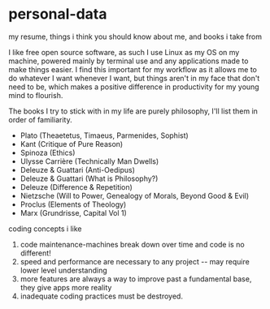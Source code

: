# personal-data
my resume, things i think you should know about me, and books i take from

I like free open source software, as such I use Linux as my OS on my machine, powered mainly by terminal use and any applications made to make things easier. I find this important for my workflow as it allows me to do whatever I want whenever I want, but things aren't in my face that don't need to be, which makes a positive difference in productivity for my young mind to flourish.

The books I try to stick with in my life are purely philosophy, I'll list them in order of familiarity. 

* Plato (Theaetetus, Timaeus, Parmenides, Sophist)
* Kant (Critique of Pure Reason)
* Spinoza (Ethics)
* Ulysse Carrière (Technically Man Dwells)
* Deleuze & Guattari (Anti-Oedipus)
* Deleuze & Guattari (What is Philosophy?)
* Deleuze (Difference & Repetition)
* Nietzsche (Will to Power, Genealogy of Morals, Beyond Good & Evil)
* Proclus (Elements of Theology)
* Marx (Grundrisse, Capital Vol 1)


coding concepts i like
1. code maintenance-machines break down over time and code is no different!
2. speed and performance are necessary to any project -- may require lower level understanding
3. more features are always a way to improve past a fundamental base, they give apps more reality
4. inadequate coding practices must be destroyed.

